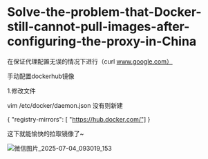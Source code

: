 # Solve-the-problem-that-Docker-still-cannot-pull-images-after-configuring-the-proxy-in-China
在保证代理配置无误的情况下进行（curl www.google.com）

手动配置dockerhub镜像


1.修改文件

vim /etc/docker/daemon.json    没有则新建


{
 "registry-mirrors": [
    "https://hub.docker.com/"]
}

这下就能愉快的拉取镜像了~


![微信图片_2025-07-04_093019_153](https://github.com/user-attachments/assets/0a65fed6-c23b-492b-b8e9-c94392aa146f)

